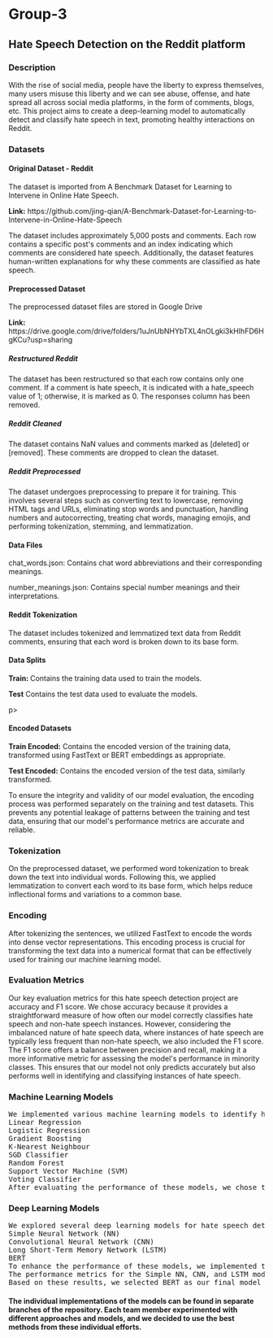 
# Group-3

## Hate Speech Detection on the Reddit platform

### Description

With the rise of social media, people have the liberty to express themselves, many users misuse this liberty and we can see abuse, offense, and hate spread all across social media platforms, in the form of comments, blogs, etc. This project aims to create a deep-learning model to automatically detect and classify hate speech in text, promoting healthy interactions on Reddit.

### Datasets

#### Original Dataset - Reddit

The dataset is imported from A Benchmark Dataset for Learning to Intervene in Online Hate Speech. 
<p><b>Link:</b> https://github.com/jing-qian/A-Benchmark-Dataset-for-Learning-to-Intervene-in-Online-Hate-Speech</p>
<p>The dataset includes approximately 5,000 posts and comments. Each row contains a specific post's comments and an index indicating which comments are considered hate speech. Additionally, the dataset features human-written explanations for why these comments are classified as hate speech.</p>

#### Preprocessed Dataset

The preprocessed dataset files are stored in Google Drive
<p><b>Link:</b> https://drive.google.com/drive/folders/1uJnUbNHYbTXL4nOLgki3kHIhFD6HgKCu?usp=sharing</p>

##### Restructured Reddit

<p>The dataset has been restructured so that each row contains only one comment. If a comment is hate speech, it is indicated with a hate_speech value of 1; otherwise, it is marked as 0. The responses column has been removed.</p>

##### Reddit Cleaned

<p>The dataset contains NaN values and comments marked as [deleted] or [removed]. These comments are dropped to clean the dataset.</p>

##### Reddit Preprocessed

<p>The dataset undergoes preprocessing to prepare it for training. This involves several steps such as converting text to lowercase, removing HTML tags and URLs, eliminating stop words and punctuation, handling numbers and autocorrecting, treating chat words, managing emojis, and performing tokenization, stemming, and lemmatization.</p>

#### Data Files

<p>chat_words.json: Contains chat word abbreviations and their corresponding meanings.</p>
<p>number_meanings.json: Contains special number meanings and their interpretations.</p>

#### Reddit Tokenization

<p>The dataset includes tokenized and lemmatized text data from Reddit comments, ensuring that each word is broken down to its base form.</p>

#### Data Splits

<p><b>Train: </b> Contains the training data used to train the models.</p>
<p><b>Test</b> Contains the test data used to evaluate the models.</p>p>

#### Encoded Datasets

<p><b>Train Encoded:</b> Contains the encoded version of the training data, transformed using FastText or BERT embeddings as appropriate.</p>
<p><b>Test Encoded:</b> Contains the encoded version of the test data, similarly transformed.</p>

<p>To ensure the integrity and validity of our model evaluation, the encoding process was performed separately on the training and test datasets. This prevents any potential leakage of patterns between the training and test data, ensuring that our model's performance metrics are accurate and reliable. </p>

### Tokenization 

<p>On the preprocessed dataset, we performed word tokenization to break down the text into individual words. Following this, we applied lemmatization to convert each word to its base form, which helps reduce inflectional forms and variations to a common base.</p>

### Encoding

<p>After tokenizing the sentences, we utilized FastText to encode the words into dense vector representations. This encoding process is crucial for transforming the text data into a numerical format that can be effectively used for training our machine learning model.</p>

### Evaluation Metrics

<p>Our key evaluation metrics for this hate speech detection project are accuracy and F1 score. We chose accuracy because it provides a straightforward measure of how often our model correctly classifies hate speech and non-hate speech instances. However, considering the imbalanced nature of hate speech data, where instances of hate speech are typically less frequent than non-hate speech, we also included the F1 score. The F1 score offers a balance between precision and recall, making it a more informative metric for assessing the model's performance in minority classes. This ensures that our model not only predicts accurately but also performs well in identifying and classifying instances of hate speech.</p>

### Machine Learning Models

<pre>We implemented various machine learning models to identify hate speech, including:
Linear Regression
Logistic Regression
Gradient Boosting
K-Nearest Neighbour
SGD Classifier
Random Forest
Support Vector Machine (SVM)
Voting Classifier
After evaluating the performance of these models, we chose the Support Vector Machine (SVM) because it delivered superior results compared to the other models. Following the selection, we performed hyperparameter tuning on the SVM to optimize its parameters for better performance. The final results yielded an accuracy score of 82% and an F1 score of 66% for hate speech detection. These scores were set as our benchmark for evaluating deep learning models, ensuring that any deep learning approach we test meets or exceeds these performance metrics.</pre>

### Deep Learning Models

<pre>We explored several deep learning models for hate speech detection, including:
Simple Neural Network (NN)
Convolutional Neural Network (CNN)
Long Short-Term Memory Network (LSTM)
BERT
To enhance the performance of these models, we implemented techniques such as early stopping and learning rate reduction. For the Simple NN, CNN, and LSTM models, we utilized FastText encodings to represent the input text. However, for the BERT model, we used BERT embeddings, which provide more context-aware representations of the text.
The performance metrics for the Simple NN, CNN, and LSTM models were similar, achieving an accuracy of 85% and an F1 score of 71% for hate speech detection. In contrast, the BERT model outperformed the others, achieving an accuracy of 89% and an F1 score of 89%.
Based on these results, we selected BERT as our final model for hate speech detection and saved this model for further implementation and deployment.</pre>

#### The individual implementations of the models can be found in separate branches of the repository. Each team member experimented with different approaches and models, and we decided to use the best methods from these individual efforts.
